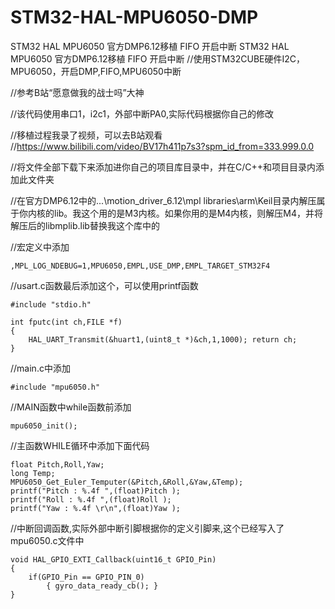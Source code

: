 # STM32-HAL-MPU6050-DMP
STM32 HAL MPU6050 官方DMP6.12移植 FIFO 开启中断
STM32 HAL MPU6050 官方DMP6.12移植 FIFO 开启中断 //使用STM32CUBE硬件I2C，MPU6050，开启DMP,FIFO,MPU6050中断

//参考B站“愿意做我的战士吗”大神

//该代码使用串口1，i2c1，外部中断PA0,实际代码根据你自己的修改

//移植过程我录了视频，可以去B站观看 //https://www.bilibili.com/video/BV17h411p7s3?spm_id_from=333.999.0.0

//将文件全部下载下来添加进你自己的项目库目录中，并在C/C++和项目目录内添加此文件夹

//在官方DMP6.12中的...\motion_driver_6.12\mpl libraries\arm\Keil目录内解压属于你内核的lib。我这个用的是M3内核。如果你用的是M4内核，则解压M4，并将解压后的libmplib.lib替换我这个库中的

//宏定义中添加 
```
,MPL_LOG_NDEBUG=1,MPU6050,EMPL,USE_DMP,EMPL_TARGET_STM32F4
```

//usart.c函数最后添加这个，可以使用printf函数

```
#include "stdio.h"

int fputc(int ch,FILE *f) 
{ 
    HAL_UART_Transmit(&huart1,(uint8_t *)&ch,1,1000); return ch; 
} 
```

//main.c中添加
```
#include "mpu6050.h"
```

//MAIN函数中while函数前添加 
```
mpu6050_init();
```

//主函数WHILE循环中添加下面代码 
```
float Pitch,Roll,Yaw;
long Temp; 
MPU6050_Get_Euler_Temputer(&Pitch,&Roll,&Yaw,&Temp);
printf("Pitch : %.4f ",(float)Pitch ); 
printf("Roll : %.4f ",(float)Roll ); 
printf("Yaw : %.4f \r\n",(float)Yaw ); 
```

//中断回调函数,实际外部中断引脚根据你的定义引脚来,这个已经写入了mpu6050.c文件中 
```
void HAL_GPIO_EXTI_Callback(uint16_t GPIO_Pin) 
{ 
    if(GPIO_Pin == GPIO_PIN_0)
        { gyro_data_ready_cb(); }
} 
```
